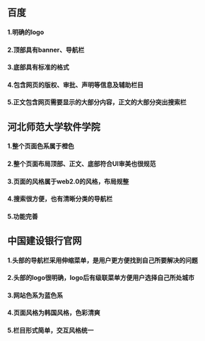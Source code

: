 ## 百度

#### 1.明确的logo
#### 2.顶部具有banner、导航栏
#### 3.底部具有标准的格式
#### 4.包含网页的版权、审批、声明等信息及辅助栏目
#### 5.正文包含网页需要显示的大部分内容，正文的大部分突出搜索栏

## 河北师范大学软件学院

#### 1.整个页面色系属于橙色
#### 2.整个页面布局顶部、正文、底部符合UI审美也很规范
#### 3.页面的风格属于web2.0的风格，布局规整
#### 4.搜索很方便，也有清晰分类的导航栏
#### 5.功能完善

## 中国建设银行官网

#### 1.头部的导航栏采用伸缩菜单，是用户更方便找到自己所要解决的问题
#### 2.头部的logo很明确，logo后有级联菜单方便用户选择自己所处城市
#### 3.网站色系为蓝色系
#### 4.页面风格为韩国风格，色彩清爽
#### 5.栏目形式简单，交互风格统一